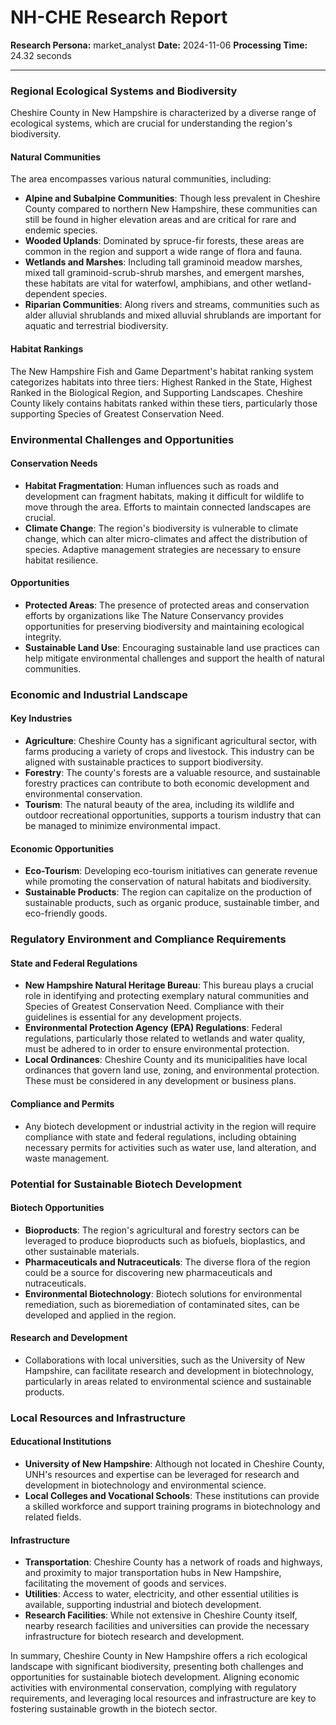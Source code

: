 # NH-CHE Research Report

**Research Persona:** market_analyst
**Date:** 2024-11-06
**Processing Time:** 24.32 seconds

---

### Regional Ecological Systems and Biodiversity

Cheshire County in New Hampshire is characterized by a diverse range of ecological systems, which are crucial for understanding the region's biodiversity.

#### Natural Communities
The area encompasses various natural communities, including:
- **Alpine and Subalpine Communities**: Though less prevalent in Cheshire County compared to northern New Hampshire, these communities can still be found in higher elevation areas and are critical for rare and endemic species.
- **Wooded Uplands**: Dominated by spruce-fir forests, these areas are common in the region and support a wide range of flora and fauna.
- **Wetlands and Marshes**: Including tall graminoid meadow marshes, mixed tall graminoid-scrub-shrub marshes, and emergent marshes, these habitats are vital for waterfowl, amphibians, and other wetland-dependent species.
- **Riparian Communities**: Along rivers and streams, communities such as alder alluvial shrublands and mixed alluvial shrublands are important for aquatic and terrestrial biodiversity.

#### Habitat Rankings
The New Hampshire Fish and Game Department's habitat ranking system categorizes habitats into three tiers: Highest Ranked in the State, Highest Ranked in the Biological Region, and Supporting Landscapes. Cheshire County likely contains habitats ranked within these tiers, particularly those supporting Species of Greatest Conservation Need.

### Environmental Challenges and Opportunities

#### Conservation Needs
- **Habitat Fragmentation**: Human influences such as roads and development can fragment habitats, making it difficult for wildlife to move through the area. Efforts to maintain connected landscapes are crucial.
- **Climate Change**: The region's biodiversity is vulnerable to climate change, which can alter micro-climates and affect the distribution of species. Adaptive management strategies are necessary to ensure habitat resilience.

#### Opportunities
- **Protected Areas**: The presence of protected areas and conservation efforts by organizations like The Nature Conservancy provides opportunities for preserving biodiversity and maintaining ecological integrity.
- **Sustainable Land Use**: Encouraging sustainable land use practices can help mitigate environmental challenges and support the health of natural communities.

### Economic and Industrial Landscape

#### Key Industries
- **Agriculture**: Cheshire County has a significant agricultural sector, with farms producing a variety of crops and livestock. This industry can be aligned with sustainable practices to support biodiversity.
- **Forestry**: The county's forests are a valuable resource, and sustainable forestry practices can contribute to both economic development and environmental conservation.
- **Tourism**: The natural beauty of the area, including its wildlife and outdoor recreational opportunities, supports a tourism industry that can be managed to minimize environmental impact.

#### Economic Opportunities
- **Eco-Tourism**: Developing eco-tourism initiatives can generate revenue while promoting the conservation of natural habitats and biodiversity.
- **Sustainable Products**: The region can capitalize on the production of sustainable products, such as organic produce, sustainable timber, and eco-friendly goods.

### Regulatory Environment and Compliance Requirements

#### State and Federal Regulations
- **New Hampshire Natural Heritage Bureau**: This bureau plays a crucial role in identifying and protecting exemplary natural communities and Species of Greatest Conservation Need. Compliance with their guidelines is essential for any development projects.
- **Environmental Protection Agency (EPA) Regulations**: Federal regulations, particularly those related to wetlands and water quality, must be adhered to in order to ensure environmental protection.
- **Local Ordinances**: Cheshire County and its municipalities have local ordinances that govern land use, zoning, and environmental protection. These must be considered in any development or business plans.

#### Compliance and Permits
- Any biotech development or industrial activity in the region will require compliance with state and federal regulations, including obtaining necessary permits for activities such as water use, land alteration, and waste management.

### Potential for Sustainable Biotech Development

#### Biotech Opportunities
- **Bioproducts**: The region's agricultural and forestry sectors can be leveraged to produce bioproducts such as biofuels, bioplastics, and other sustainable materials.
- **Pharmaceuticals and Nutraceuticals**: The diverse flora of the region could be a source for discovering new pharmaceuticals and nutraceuticals.
- **Environmental Biotechnology**: Biotech solutions for environmental remediation, such as bioremediation of contaminated sites, can be developed and applied in the region.

#### Research and Development
- Collaborations with local universities, such as the University of New Hampshire, can facilitate research and development in biotechnology, particularly in areas related to environmental science and sustainable products.

### Local Resources and Infrastructure

#### Educational Institutions
- **University of New Hampshire**: Although not located in Cheshire County, UNH's resources and expertise can be leveraged for research and development in biotechnology and environmental science.
- **Local Colleges and Vocational Schools**: These institutions can provide a skilled workforce and support training programs in biotechnology and related fields.

#### Infrastructure
- **Transportation**: Cheshire County has a network of roads and highways, and proximity to major transportation hubs in New Hampshire, facilitating the movement of goods and services.
- **Utilities**: Access to water, electricity, and other essential utilities is available, supporting industrial and biotech development.
- **Research Facilities**: While not extensive in Cheshire County itself, nearby research facilities and universities can provide the necessary infrastructure for biotech research and development.

In summary, Cheshire County in New Hampshire offers a rich ecological landscape with significant biodiversity, presenting both challenges and opportunities for sustainable biotech development. Aligning economic activities with environmental conservation, complying with regulatory requirements, and leveraging local resources and infrastructure are key to fostering sustainable growth in the biotech sector.
